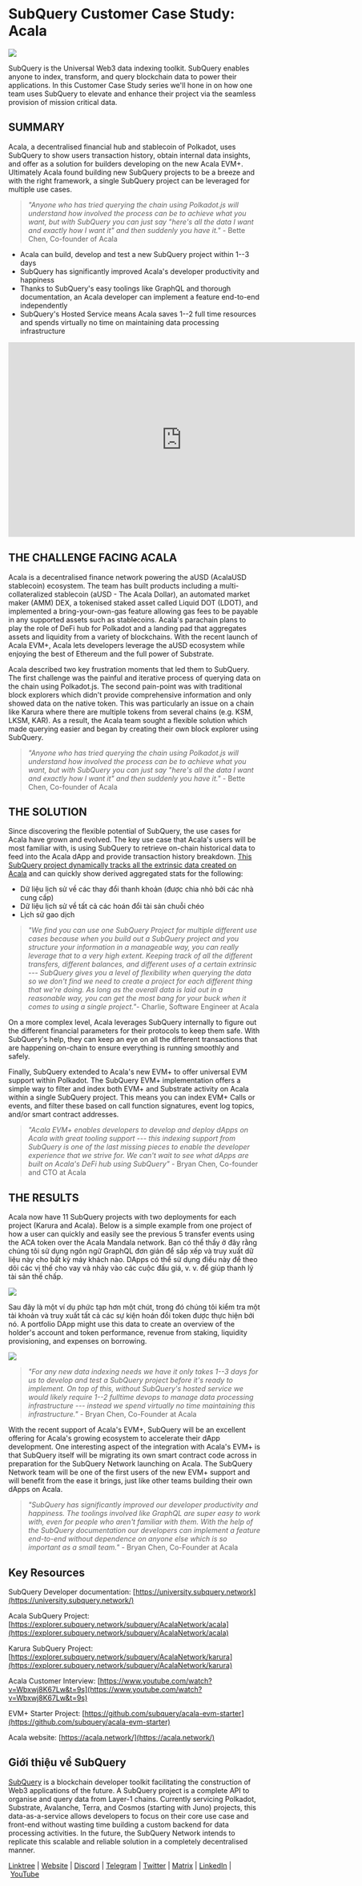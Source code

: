 # SubQuery Customer Case Study: Acala

![](https://miro.medium.com/max/1400/0*yDgexzAT0N6si1Jd)

SubQuery is the Universal Web3 data indexing toolkit. SubQuery enables anyone to index, transform, and query blockchain data to power their applications. In this Customer Case Study series we'll hone in on how one team uses SubQuery to elevate and enhance their project via the seamless provision of mission critical data.

## SUMMARY

Acala, a decentralised financial hub and stablecoin of Polkadot, uses SubQuery to show users transaction history, obtain internal data insights, and offer as a solution for builders developing on the new Acala EVM+. Ultimately Acala found building new SubQuery projects to be a breeze and with the right framework, a single SubQuery project can be leveraged for multiple use cases.

> _"Anyone who has tried querying the chain using Polkadot.js will understand how involved the process can be to achieve what you want, but with SubQuery you can just say "here's all the data I want and exactly how I want it" and then suddenly you have it."_ - Bette Chen, Co-founder of Acala

- Acala can build, develop and test a new SubQuery project within 1--3 days
- SubQuery has significantly improved Acala's developer productivity and happiness
- Thanks to SubQuery's easy toolings like GraphQL and thorough documentation, an Acala developer can implement a feature end-to-end independently
- SubQuery's Hosted Service means Acala saves 1--2 full time resources and spends virtually no time on maintaining data processing infrastructure

<iframe width="692" height="389" src="https://www.youtube.com/embed/Wbxwj8K67Lw" title="SubQuery Customer Interview - Acala/Karura" frameborder="0" allow="accelerometer; autoplay; clipboard-write; encrypted-media; gyroscope; picture-in-picture" allowfullscreen></iframe>

## THE CHALLENGE FACING ACALA

Acala is a decentralised finance network powering the aUSD (AcalaUSD stablecoin) ecosystem. The team has built products including a multi-collateralized stablecoin (aUSD - The Acala Dollar), an automated market maker (AMM) DEX, a tokenised staked asset called Liquid DOT (LDOT), and implemented a bring-your-own-gas feature allowing gas fees to be payable in any supported assets such as stablecoins. Acala's parachain plans to play the role of DeFi hub for Polkadot and a landing pad that aggregates assets and liquidity from a variety of blockchains. With the recent launch of Acala EVM+, Acala lets developers leverage the aUSD ecosystem while enjoying the best of Ethereum and the full power of Substrate.

Acala described two key frustration moments that led them to SubQuery. The first challenge was the painful and iterative process of querying data on the chain using Polkadot.js. The second pain-point was with traditional block explorers which didn't provide comprehensive information and only showed data on the native token. This was particularly an issue on a chain like Karura where there are multiple tokens from several chains (e.g. KSM, LKSM, KAR). As a result, the Acala team sought a flexible solution which made querying easier and began by creating their own block explorer using SubQuery.

> _"Anyone who has tried querying the chain using Polkadot.js will understand how involved the process can be to achieve what you want, but with SubQuery you can just say "here's all the data I want and exactly how I want it" and then suddenly you have it."_ - Bette Chen, Co-founder of Acala

## THE SOLUTION

Since discovering the flexible potential of SubQuery, the use cases for Acala have grown and evolved. The key use case that Acala's users will be most familiar with, is using SubQuery to retrieve on-chain historical data to feed into the Acala dApp and provide transaction history breakdown. [This SubQuery project dynamically tracks all the extrinsic data created on Acala](https://explorer.subquery.network/subquery/AcalaNetwork/acala) and can quickly show derived aggregated stats for the following:

- Dữ liệu lịch sử về các thay đổi thanh khoản (được chia nhỏ bởi các nhà cung cấp)
- Dữ liệu lịch sử về tất cả các hoán đổi tài sản chuỗi chéo
- Lịch sử gao dịch

> _"We find you can use one SubQuery Project for multiple different use cases because when you build out a SubQuery project and you structure your information in a manageable way, you can really leverage that to a very high extent. Keeping track of all the different transfers, different balances, and different uses of a certain extrinsic --- SubQuery gives you a level of flexibility when querying the data so we don't find we need to create a project for each different thing that we're doing. As long as the overall data is laid out in a reasonable way, you can get the most bang for your buck when it comes to using a single project."_- Charlie, Software Engineer at Acala

On a more complex level, Acala leverages SubQuery internally to figure out the different financial parameters for their protocols to keep them safe. With SubQuery's help, they can keep an eye on all the different transactions that are happening on-chain to ensure everything is running smoothly and safely.

Finally, SubQuery extended to Acala's new EVM+ to offer universal EVM support within Polkadot. The SubQuery EVM+ implementation offers a simple way to filter and index both EVM+ and Substrate activity on Acala within a single SubQuery project. This means you can index EVM+ Calls or events, and filter these based on call function signatures, event log topics, and/or smart contract addresses.

> _"Acala EVM+ enables developers to develop and deploy dApps on Acala with great tooling support --- this indexing support from SubQuery is one of the last missing pieces to enable the developer experience that we strive for. We can't wait to see what dApps are built on Acala's DeFi hub using SubQuery"_ - Bryan Chen, Co-founder and CTO at Acala

## THE RESULTS

Acala now have 11 SubQuery projects with two deployments for each project (Karura and Acala). Below is a simple example from one project of how a user can quickly and easily see the previous 5 transfer events using the ACA token over the Acala Mandala network. Bạn có thể thấy ở đây rằng chúng tôi sử dụng ngôn ngữ GraphQL đơn giản để sắp xếp và truy xuất dữ liệu này cho bất kỳ máy khách nào. DApps có thể sử dụng điều này để theo dõi các vị thế cho vay và nhảy vào các cuộc đấu giá, v. v. để giúp thanh lý tài sản thế chấp.

![](https://miro.medium.com/max/1400/0*AFCQxguglsrAslAk)

Sau đây là một ví dụ phức tạp hơn một chút, trong đó chúng tôi kiểm tra một tài khoản và truy xuất tất cả các sự kiện hoán đổi token được thực hiện bởi nó. A portfolio DApp might use this data to create an overview of the holder's account and token performance, revenue from staking, liquidity provisioning, and expenses on borrowing.

![](https://miro.medium.com/max/1400/0*spP76WJ_bQJ0CB_I)

> _"For any new data indexing needs we have it only takes 1--3 days for us to develop and test a SubQuery project before it's ready to implement. On top of this, without SubQuery's hosted service we would likely require 1--2 fulltime devops to manage data processing infrastructure --- instead we spend virtually no time maintaining this infrastructure."_ - Bryan Chen, Co-Founder at Acala

With the recent support of Acala's EVM+, SubQuery will be an excellent offering for Acala's growing ecosystem to accelerate their dApp development. One interesting aspect of the integration with Acala's EVM+ is that SubQuery itself will be migrating its own smart contract code across in preparation for the SubQuery Network launching on Acala. The SubQuery Network team will be one of the first users of the new EVM+ support and will benefit from the ease it brings, just like other teams building their own dApps on Acala.

> _"SubQuery has significantly improved our developer productivity and happiness. The toolings involved like GraphQL are super easy to work with, even for people who aren't familiar with them. With the help of the SubQuery documentation our developers can implement a feature end-to-end without dependence on anyone else which is so important as a small team."_ - Bryan Chen, Co-Founder at Acala

## Key Resources

SubQuery Developer documentation: [https://university.subquery.network](https://university.subquery.network/)

Acala SubQuery Project: [https://explorer.subquery.network/subquery/AcalaNetwork/acala](https://explorer.subquery.network/subquery/AcalaNetwork/acala)

Karura SubQuery Project: [https://explorer.subquery.network/subquery/AcalaNetwork/karura](https://explorer.subquery.network/subquery/AcalaNetwork/karura)

Acala Customer Interview: [https://www.youtube.com/watch?v=Wbxwj8K67Lw&t=9s](https://www.youtube.com/watch?v=Wbxwj8K67Lw&t=9s)

EVM+ Starter Project: [https://github.com/subquery/acala-evm-starter](https://github.com/subquery/acala-evm-starter)

Acala website: [https://acala.network/](https://acala.network/)

## Giới thiệu về SubQuery

[SubQuery](https://subquery.network/) is a blockchain developer toolkit facilitating the construction of Web3 applications of the future. A SubQuery project is a complete API to organise and query data from Layer-1 chains. Currently servicing Polkadot, Substrate, Avalanche, Terra, and Cosmos (starting with Juno) projects, this data-as-a-service allows developers to focus on their core use case and front-end without wasting time building a custom backend for data processing activities. In the future, the SubQuery Network intends to replicate this scalable and reliable solution in a completely decentralised manner.

​​[Linktree](https://linktr.ee/subquerynetwork) | [Website](https://subquery.network/) | [Discord](https://discord.com/invite/78zg8aBSMG) | [Telegram](https://t.me/subquerynetwork) | [Twitter](https://twitter.com/subquerynetwork) | [Matrix](https://matrix.to/#/#subquery:matrix.org) | [LinkedIn](https://www.linkedin.com/company/subquery) | [YouTube](https://www.youtube.com/channel/UCi1a6NUUjegcLHDFLr7CqLw)
